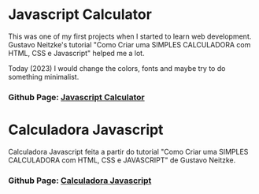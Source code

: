 # Javascript Calculator

This was one of my first projects when I started to learn web development. Gustavo Neitzke's tutorial "Como Criar uma SIMPLES CALCULADORA com HTML, CSS e Javascript" helped me a lot.

Today (2023) I would change the colors, fonts and maybe try to do something minimalist.

### Github Page: [Javascript Calculator](https://lauravitalc.github.io/calculadora-javascript.js/)

# Calculadora Javascript
Calculadora Javascript feita a partir do tutorial "Como Criar uma SIMPLES CALCULADORA com HTML, CSS e JAVASCRIPT" de Gustavo Neitzke.

### Github Page: [Calculadora Javascript](https://lauravitalc.github.io/calculadora-javascript.js/)
